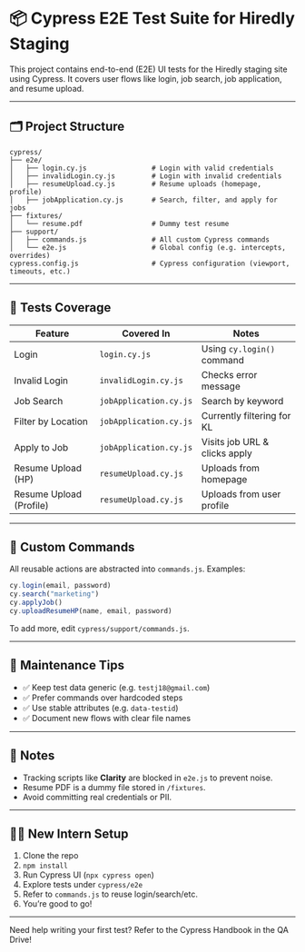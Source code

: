 # 📦 Cypress E2E Test Suite for Hiredly Staging

This project contains end-to-end (E2E) UI tests for the Hiredly staging site using Cypress. It covers user flows like login, job search, job application, and resume upload.

---

## 🗂 Project Structure

```
cypress/
├── e2e/
│   ├── login.cy.js                # Login with valid credentials
│   ├── invalidLogin.cy.js         # Login with invalid credentials
│   ├── resumeUpload.cy.js         # Resume uploads (homepage, profile)
│   ├── jobApplication.cy.js       # Search, filter, and apply for jobs
├── fixtures/
│   └── resume.pdf                 # Dummy test resume
├── support/
│   ├── commands.js                # All custom Cypress commands
│   └── e2e.js                     # Global config (e.g. intercepts, overrides)
cypress.config.js                  # Cypress configuration (viewport, timeouts, etc.)
```

---

## 🧪 Tests Coverage

| Feature              | Covered In                | Notes                              |
|---------------------|---------------------------|------------------------------------|
| Login               | `login.cy.js`             | Using `cy.login()` command         |
| Invalid Login       | `invalidLogin.cy.js`      | Checks error message               |
| Job Search          | `jobApplication.cy.js`    | Search by keyword                  |
| Filter by Location  | `jobApplication.cy.js`    | Currently filtering for KL         |
| Apply to Job        | `jobApplication.cy.js`    | Visits job URL & clicks apply      |
| Resume Upload (HP)  | `resumeUpload.cy.js`      | Uploads from homepage              |
| Resume Upload (Profile) | `resumeUpload.cy.js` | Uploads from user profile          |

---

## 🧠 Custom Commands

All reusable actions are abstracted into `commands.js`. Examples:

```js
cy.login(email, password)
cy.search("marketing")
cy.applyJob()
cy.uploadResumeHP(name, email, password)
```

To add more, edit `cypress/support/commands.js`.

---

## 🧹 Maintenance Tips

- ✅ Keep test data generic (e.g. `testj18@gmail.com`)
- ✅ Prefer commands over hardcoded steps
- ✅ Use stable attributes (e.g. `data-testid`)
- ✅ Document new flows with clear file names

---

## 📎 Notes

- Tracking scripts like **Clarity** are blocked in `e2e.js` to prevent noise.
- Resume PDF is a dummy file stored in `/fixtures`.
- Avoid committing real credentials or PII.

---

## 👩‍💻 New Intern Setup

1. Clone the repo
2. `npm install`
3. Run Cypress UI (`npx cypress open`)
4. Explore tests under `cypress/e2e`
5. Refer to `commands.js` to reuse login/search/etc.
6. You’re good to go!

---

Need help writing your first test? Refer to the Cypress Handbook in the QA Drive! 